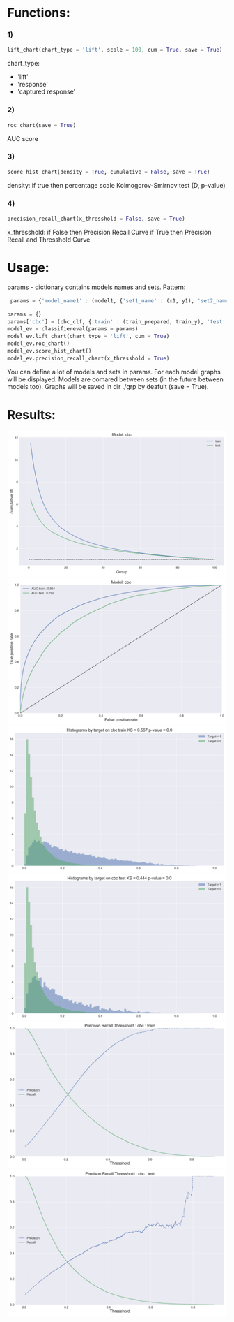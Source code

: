 # Functions:
### 1) 
```python
lift_chart(chart_type = 'lift', scale = 100, cum = True, save = True)
```
chart_type: 
- 'lift'
- 'response'
- 'captured response'


### 2) 
```python
roc_chart(save = True)
```
AUC score

### 3) 
```python
score_hist_chart(density = True, cumulative = False, save = True)
```
density: if true then percentage scale
Kolmogorov-Smirnov test (D, p-value)

### 4) 
```python
precision_recall_chart(x_thresshold = False, save = True)
```
x_thresshold: if False then Precision Recall Curve
              if True then Precision Recall and Thresshold Curve
# Usage:
params - dictionary contains models names and sets. Pattern:
``` python
 params = {'model_name1' : (model1, {'set1_name' : (x1, y1), 'set2_name' : (x2, y2)}), 'model_name2' : ...}
```
```python
params = {}
params['cbc'] = (cbc_clf, {'train' : (train_prepared, train_y), 'test' : (test_prepared, test_y)})
model_ev = classifiereval(params = params)
model_ev.lift_chart(chart_type = 'lift', cum = True)
model_ev.roc_chart()
model_ev.score_hist_chart()
model_ev.precision_recall_chart(x_thresshold = True)
```

You can define a lot of models and sets in params. For each model graphs will be displayed. 
Models are comared between sets (in the future between models too).
Graphs will be saved in dir ./grp by deafult (save = True).
# Results:
![alt text](https://github.com/mateusz-g94/classifiereval/blob/master/grp/cbc-lift.png)
![alt text](https://github.com/mateusz-g94/classifiereval/blob/master/grp/cbc-roc.png)
![alt text](https://github.com/mateusz-g94/classifiereval/blob/master/grp/cbc-train-score-hist.png)
![alt text](https://github.com/mateusz-g94/classifiereval/blob/master/grp/cbc-test-score-hist.png)
![alt text](https://github.com/mateusz-g94/classifiereval/blob/master/grp/cbc-train-PRTCurve.png)
![alt text](https://github.com/mateusz-g94/classifiereval/blob/master/grp/cbc-test-PRTCurve.png)
